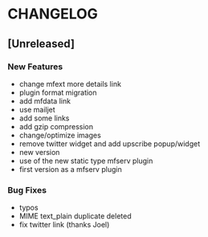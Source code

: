 # CHANGELOG


## [Unreleased]

### New Features
- change mfext more details link
- plugin format migration
- add mfdata link
- use mailjet
- add some links
- add gzip compression
- change/optimize images
- remove twitter widget and add upscribe popup/widget
- new version
- use of the new static type mfserv plugin
- first version as a mfserv plugin


### Bug Fixes
- typos
- MIME text_plain duplicate deleted
- fix twitter link (thanks Joel)





